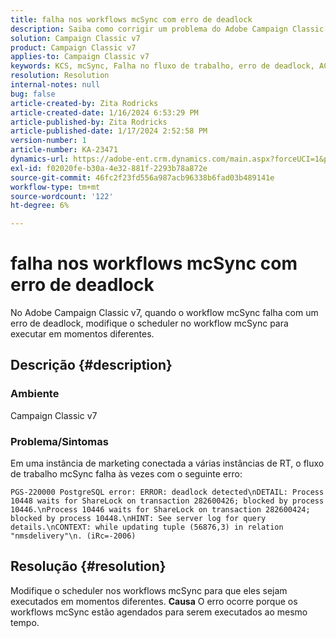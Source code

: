 ```yaml
---
title: falha nos workflows mcSync com erro de deadlock
description: Saiba como corrigir um problema do Adobe Campaign Classic em que o workflow mcSync falha com erro de deadlock. Modifique o scheduler no workflow mcSynch.
solution: Campaign Classic v7
product: Campaign Classic v7
applies-to: Campaign Classic v7
keywords: KCS, mcSync, Falha no fluxo de trabalho, erro de deadlock, ACC, Campaign
resolution: Resolution
internal-notes: null
bug: false
article-created-by: Zita Rodricks
article-created-date: 1/16/2024 6:53:29 PM
article-published-by: Zita Rodricks
article-published-date: 1/17/2024 2:52:58 PM
version-number: 1
article-number: KA-23471
dynamics-url: https://adobe-ent.crm.dynamics.com/main.aspx?forceUCI=1&pagetype=entityrecord&etn=knowledgearticle&id=4133b986-a0b4-ee11-a569-6045bd006239
exl-id: f02020fe-b30a-4e32-881f-2293b78a872e
source-git-commit: 46fc2f23fd556a987acb96338b6fad03b489141e
workflow-type: tm+mt
source-wordcount: '122'
ht-degree: 6%

---
```


# falha nos workflows mcSync com erro de deadlock


No Adobe Campaign Classic v7, quando o workflow mcSync falha com um erro de deadlock, modifique o scheduler no workflow mcSync para executar em momentos diferentes.

## Descrição {#description}


### <b>Ambiente</b>

Campaign Classic v7



### <b>Problema/Sintomas</b>

Em uma instância de marketing conectada a várias instâncias de RT, o fluxo de trabalho mcSync falha às vezes com o seguinte erro:

`PGS-220000 PostgreSQL error: ERROR: deadlock detected\nDETAIL: Process 10448 waits for ShareLock on transaction 282600426; blocked by process 10446.\nProcess 10446 waits for ShareLock on transaction 282600424; blocked by process 10448.\nHINT: See server log for query details.\nCONTEXT: while updating tuple (56876,3) in relation "nmsdelivery"\n. (iRc=-2006)`


## Resolução {#resolution}


Modifique o scheduler nos workflows mcSync para que eles sejam executados em momentos diferentes.
<b>Causa</b>
O erro ocorre porque os workflows mcSync estão agendados para serem executados ao mesmo tempo.
